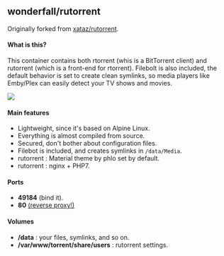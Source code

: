 ## wonderfall/rutorrent
Originally forked from [xataz/rutorrent](https://github.com/xataz/dockerfiles/tree/master/rutorrent).

#### What is this?
This container contains both rtorrent (whis is a BitTorrent client) and rutorrent (which is a front-end for rtorrent). Filebolt is also included, the default behavior is set to create clean symlinks, so media players like Emby/Plex can easily detect your TV shows and movies.

![](https://pix.schrodinger.io/KDVxwnJA/nEMCzJEd.jpg)

#### Main features
- Lightweight, since it's based on Alpine Linux.
- Everything is almost compiled from source.
- Secured, don't bother about configuration files.
- Filebot is included, and creates symlinks in `/data/Media`.
- rutorrent : Material theme by phlo set by default.
- rutorrent : nginx + PHP7.

#### Ports

- **49184** (bind it).
- **80** [(reverse proxy!)](https://github.com/hardware/mailserver/wiki/Reverse-proxy-configuration)

#### Volumes
- **/data** : your files, symlinks, and so on.
- **/var/www/torrent/share/users** : rutorrent settings.